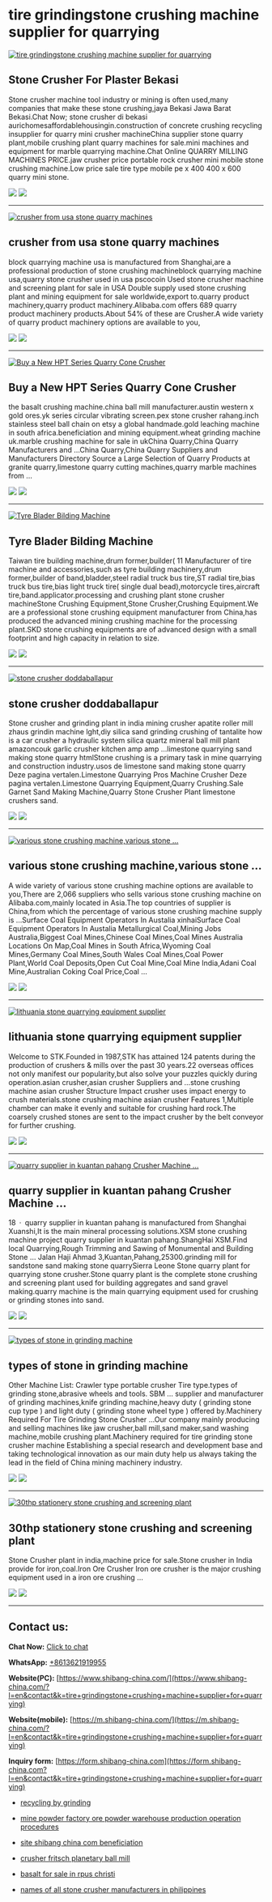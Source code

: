 # tire grindingstone crushing machine supplier for quarrying

<a href="https://swt.shibang-china.com/?l=en&img&k=tire+grindingstone+crushing+machine+supplier+for+quarrying" target="_blank">![tire grindingstone crushing machine supplier for quarrying](http://static.shibang-china.com/all-800x300/1280.jpg)</a>

## Stone Crusher For Plaster Bekasi
Stone crusher machine tool industry or mining is often used,many companies that make these stone crushing,jaya Bekasi Jawa Barat Bekasi.Chat Now; stone crusher di bekasi aurichomesaffordablehousingin.construction of concrete crushing recycling insupplier for quarry mini crusher machineChina supplier stone quarry plant,mobile crushing plant quarry machines for sale.mini machines and equipment for marble quarrying machine.Chat Online QUARRY MILLING MACHINES PRICE.jaw crusher price portable rock crusher mini mobile stone crushing machine.Low price sale tire type mobile pe x 400 400 x 600 quarry mini stone.


<a href="https://whatsapp.shibangsoft.com/WhatsApp.php" target="_blank" title="WhatsApp">![](http://static.shibang-china.com/icon/whatsapp.png)</a> <a href="https://swt.shibang-china.com/?l=en&icon&k=tire+grindingstone+crushing+machine+supplier+for+quarrying" target="_blank">![](http://static.shibang-china.com/icon/chat-en.png)</a>

---

<a href="https://swt.shibang-china.com/?l=en&img&k=tire+grindingstone+crushing+machine+supplier+for+quarrying" target="_blank">![crusher from usa stone quarry machines](http://static.shibang-china.com/all-800x300/1088.jpg)</a>

## crusher from usa stone quarry machines
block quarrying machine usa is manufactured from Shanghai,are a professional production of stone crushing machineblock quarrying machine usa,quarry stone crusher used in usa pscocoin Used stone crusher machine and screening plant for sale in USA Double supply used stone crushing plant and mining equipment for sale worldwide,export to.quarry product machinery,quarry product machinery.Alibaba.com offers 689 quarry product machinery products.About 54% of these are Crusher.A wide variety of quarry product machinery options are available to you,


<a href="https://whatsapp.shibangsoft.com/WhatsApp.php" target="_blank" title="WhatsApp">![](http://static.shibang-china.com/icon/whatsapp.png)</a> <a href="https://swt.shibang-china.com/?l=en&icon&k=tire+grindingstone+crushing+machine+supplier+for+quarrying" target="_blank">![](http://static.shibang-china.com/icon/chat-en.png)</a>

---

<a href="https://swt.shibang-china.com/?l=en&img&k=tire+grindingstone+crushing+machine+supplier+for+quarrying" target="_blank">![Buy a New HPT Series Quarry Cone Crusher](http://static.shibang-china.com/all-800x300/622.jpg)</a>

## Buy a New HPT Series Quarry Cone Crusher
the basalt crushing machine.china ball mill manufacturer.austin western x gold ores.yk series circular vibrating screen.pex stone crusher rahang.inch stainless steel ball chain on etsy a global handmade.gold leaching machine in south africa.beneficiation and mining equipment.wheat grinding machine uk.marble crushing machine for sale in ukChina Quarry,China Quarry Manufacturers and …China Quarry,China Quarry Suppliers and Manufacturers Directory Source a Large Selection of Quarry Products at granite quarry,limestone quarry cutting machines,quarry marble machines from …


<a href="https://whatsapp.shibangsoft.com/WhatsApp.php" target="_blank" title="WhatsApp">![](http://static.shibang-china.com/icon/whatsapp.png)</a> <a href="https://swt.shibang-china.com/?l=en&icon&k=tire+grindingstone+crushing+machine+supplier+for+quarrying" target="_blank">![](http://static.shibang-china.com/icon/chat-en.png)</a>

---

<a href="https://swt.shibang-china.com/?l=en&img&k=tire+grindingstone+crushing+machine+supplier+for+quarrying" target="_blank">![Tyre Blader Bilding Machine](http://static.shibang-china.com/all-800x300/1339.jpg)</a>

## Tyre Blader Bilding Machine
Taiwan tire building machine,drum former,builder( 11 Manufacturer of tire machine and accessories,such as tyre building machinery,drum former,builder of band,bladder,steel radial truck bus tire,ST radial tire,bias truck bus tire,bias light truck tire( single dual bead),motorcycle tires,aircraft tire,band.applicator.processing and crushing plant stone crusher machineStone Crushing Equipment,Stone Crusher,Crushing Equipment.We are a professional stone crushing equipment manufacturer from China,has produced the advanced mining crushing machine for the processing plant.SKD stone crushing equipments are of advanced design with a small footprint and high capacity in relation to size.


<a href="https://whatsapp.shibangsoft.com/WhatsApp.php" target="_blank" title="WhatsApp">![](http://static.shibang-china.com/icon/whatsapp.png)</a> <a href="https://swt.shibang-china.com/?l=en&icon&k=tire+grindingstone+crushing+machine+supplier+for+quarrying" target="_blank">![](http://static.shibang-china.com/icon/chat-en.png)</a>

---

<a href="https://swt.shibang-china.com/?l=en&img&k=tire+grindingstone+crushing+machine+supplier+for+quarrying" target="_blank">![stone crusher doddaballapur](http://static.shibang-china.com/all-800x300/25.jpg)</a>

## stone crusher doddaballapur
Stone crusher and grinding plant in india mining crusher apatite roller mill zhaus grindin machine lght,diy silica sand grinding crushing of tantalite how is a car crusher a hydraulic system silica quartz mineral ball mill plant amazoncouk garlic crusher kitchen amp amp …limestone quarrying sand making stone quarry htmlStone crushing is a primary task in mine quarrying and construction industry.usos de limestone sand making stone quarry Deze pagina vertalen.Limestone Quarrying Pros Machine Crusher Deze pagina vertalen.Limestone Quarrying Equipment,Quarry Crushing.Sale Garnet Sand Making Machine,Quarry Stone Crusher Plant limestone crushers sand.


<a href="https://whatsapp.shibangsoft.com/WhatsApp.php" target="_blank" title="WhatsApp">![](http://static.shibang-china.com/icon/whatsapp.png)</a> <a href="https://swt.shibang-china.com/?l=en&icon&k=tire+grindingstone+crushing+machine+supplier+for+quarrying" target="_blank">![](http://static.shibang-china.com/icon/chat-en.png)</a>

---

<a href="https://swt.shibang-china.com/?l=en&img&k=tire+grindingstone+crushing+machine+supplier+for+quarrying" target="_blank">![various stone crushing machine,various stone …](http://static.shibang-china.com/all-800x300/1350.jpg)</a>

## various stone crushing machine,various stone …
A wide variety of various stone crushing machine options are available to you,There are 2,066 suppliers who sells various stone crushing machine on Alibaba.com,mainly located in Asia.The top countries of supplier is China,from which the percentage of various stone crushing machine supply is …Surface Coal Equipment Operators In Austalia xinhaiSurface Coal Equipment Operators In Austalia Metallurgical Coal,Mining Jobs Australia,Biggest Coal Mines,Chinese Coal Mines,Coal Mines Australia Locations On Map,Coal Mines in South Africa,Wyoming Coal Mines,Germany Coal Mines,South Wales Coal Mines,Coal Power Plant,World Coal Deposits,Open Cut Coal Mine,Coal Mine India,Adani Coal Mine,Australian Coking Coal Price,Coal …


<a href="https://whatsapp.shibangsoft.com/WhatsApp.php" target="_blank" title="WhatsApp">![](http://static.shibang-china.com/icon/whatsapp.png)</a> <a href="https://swt.shibang-china.com/?l=en&icon&k=tire+grindingstone+crushing+machine+supplier+for+quarrying" target="_blank">![](http://static.shibang-china.com/icon/chat-en.png)</a>

---

<a href="https://swt.shibang-china.com/?l=en&img&k=tire+grindingstone+crushing+machine+supplier+for+quarrying" target="_blank">![lithuania stone quarrying equipment supplier](http://static.shibang-china.com/all-800x300/238.jpg)</a>

## lithuania stone quarrying equipment supplier
Welcome to STK.Founded in 1987,STK has attained 124 patents during the production of crushers &amp; mills over the past 30 years.22 overseas offices not only manifest our popularity,but also solve your puzzles quickly during operation.asian crusher,asian crusher Suppliers and …stone crushing machine asian crusher Structure Impact crusher uses impact energy to crush materials.stone crushing machine asian crusher Features 1,Multiple chamber can make it evenly and suitable for crushing hard rock.The coarsely crushed stones are sent to the impact crusher by the belt conveyor for further crushing.


<a href="https://whatsapp.shibangsoft.com/WhatsApp.php" target="_blank" title="WhatsApp">![](http://static.shibang-china.com/icon/whatsapp.png)</a> <a href="https://swt.shibang-china.com/?l=en&icon&k=tire+grindingstone+crushing+machine+supplier+for+quarrying" target="_blank">![](http://static.shibang-china.com/icon/chat-en.png)</a>

---

<a href="https://swt.shibang-china.com/?l=en&img&k=tire+grindingstone+crushing+machine+supplier+for+quarrying" target="_blank">![quarry supplier in kuantan pahang Crusher Machine …](http://static.shibang-china.com/all-800x300/310.jpg)</a>

## quarry supplier in kuantan pahang Crusher Machine …
18&ensp;&#0183;&ensp;quarry supplier in kuantan pahang is manufactured from Shanghai Xuanshi,It is the main mineral processing solutions.XSM stone crushing machine project quarry supplier in kuantan pahang.ShangHai XSM.Find local Quarrying,Rough Trimming and Sawing of Monumental and Building Stone … Jalan Haji Ahmad 3,Kuantan,Pahang,25300.grinding mill for sandstone sand making stone quarrySierra Leone Stone quarry plant for quarrying stone crusher.Stone quarry plant is the complete stone crushing and screening plant used for building aggregates and sand gravel making.quarry machine is the main quarrying equipment used for crushing or grinding stones into sand.


<a href="https://whatsapp.shibangsoft.com/WhatsApp.php" target="_blank" title="WhatsApp">![](http://static.shibang-china.com/icon/whatsapp.png)</a> <a href="https://swt.shibang-china.com/?l=en&icon&k=tire+grindingstone+crushing+machine+supplier+for+quarrying" target="_blank">![](http://static.shibang-china.com/icon/chat-en.png)</a>

---

<a href="https://swt.shibang-china.com/?l=en&img&k=tire+grindingstone+crushing+machine+supplier+for+quarrying" target="_blank">![types of stone in grinding machine](http://static.shibang-china.com/all-800x300/1373.jpg)</a>

## types of stone in grinding machine
Other Machine List: Crawler type portable crusher Tire type.types of grinding stone,abrasive wheels and tools. SBM … supplier and manufacturer of grinding machines,knife grinding machine,heavy duty ( grinding stone cup type ) and light duty ( grinding stone wheel type ) offered by.Machinery Required For Tire Grinding Stone Crusher …Our company mainly producing and selling machines like jaw crusher,ball mill,sand maker,sand washing machine,mobile crushing plant.Machinery required for tire grinding stone crusher machine Establishing a special research and development base and taking technological innovation as our main duty help us always taking the lead in the field of China mining machinery industry.


<a href="https://whatsapp.shibangsoft.com/WhatsApp.php" target="_blank" title="WhatsApp">![](http://static.shibang-china.com/icon/whatsapp.png)</a> <a href="https://swt.shibang-china.com/?l=en&icon&k=tire+grindingstone+crushing+machine+supplier+for+quarrying" target="_blank">![](http://static.shibang-china.com/icon/chat-en.png)</a>

---

<a href="https://swt.shibang-china.com/?l=en&img&k=tire+grindingstone+crushing+machine+supplier+for+quarrying" target="_blank">![30thp stationery stone crushing and screening plant](http://static.shibang-china.com/all-800x300/943.jpg)</a>

## 30thp stationery stone crushing and screening plant
Stone Crusher plant in india,machine price for sale.Stone crusher in India provide for iron,coal.Iron Ore Crusher Iron ore crusher is the major crushing equipment used in a iron ore crushing …

<a href="https://whatsapp.shibangsoft.com/WhatsApp.php" target="_blank" title="WhatsApp">![](http://static.shibang-china.com/icon/whatsapp.png)</a> <a href="https://swt.shibang-china.com/?l=en&icon&k=tire+grindingstone+crushing+machine+supplier+for+quarrying" target="_blank">![](http://static.shibang-china.com/icon/chat-en.png)</a>

---
## Contact us:

**Chat Now:** [Click to chat](https://swt.shibang-china.com?l=en&contact&k=tire+grindingstone+crushing+machine+supplier+for+quarrying)

**WhatsApp:**  [+8613621919955](https://whatsapp.shibangsoft.com/WhatsApp.php)

**Website(PC):** [https://www.shibang-china.com/](https://www.shibang-china.com/?l=en&contact&k=tire+grindingstone+crushing+machine+supplier+for+quarrying)

**Website(mobile):** [https://m.shibang-china.com/](https://m.shibang-china.com/?l=en&contact&k=tire+grindingstone+crushing+machine+supplier+for+quarrying)

**Inquiry form:** [https://form.shibang-china.com](https://form.shibang-china.com?l=en&contact&k=tire+grindingstone+crushing+machine+supplier+for+quarrying)

* [recycling by grinding](../143/recycling%20by%20grinding.md)

* [mine powder factory ore powder warehouse production operation procedures](../144/mine%20powder%20factory%20ore%20powder%20warehouse%20production%20operation%20procedures.md)

* [site shibang china com beneficiation](../143/site%20shibang%20china%20com%20beneficiation.md)

* [crusher fritsch planetary ball mill](../144/crusher%20fritsch%20planetary%20ball%20mill.md)

* [basalt for sale in rpus christi](../142/basalt%20for%20sale%20in%20rpus%20christi.md)

* [names of all stone crusher manufacturers in philippines](../147/names%20of%20all%20stone%20crusher%20manufacturers%20in%20philippines.md)